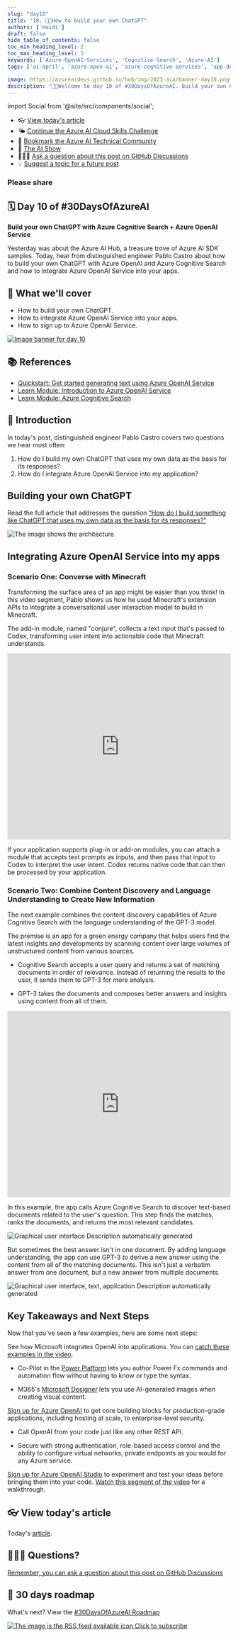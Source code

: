 ```yaml
---
slug: "day10"
title: "10. 🧑‍💻How to build your own ChatGPT"
authors: ['Heidi']
draft: false
hide_table_of_contents: false
toc_min_heading_level: 2
toc_max_heading_level: 3
keywords: ['Azure-OpenAI-Services', 'Cognitive-Search', 'Azure-AI']
tags: ['ai-april', 'azure-open-ai', 'azure-cognitive-services', 'app-developers']

image: https://azureaidevs.github.io/hub/img/2023-aia/banner-day10.png
description: "🧑‍💻Welcome to day 10 of #30DaysOfAzureAI. Build your own ChatGPT with Azure Cognitive Search + Azure OpenAI Service https://azureaidevs.github.io/hub/2023-aia/day10"
---
```


import Social from '@site/src/components/social';

<head>

  <meta name="twitter:url" content="https://azureaidevs.github.io/hub/2023-aia/day10" />
  <meta name="twitter:title" content="How to build your own ChatGPT" />
  <meta name="twitter:description" content="🧑‍💻Welcome to day 10 of #30DaysOfAzureAI. Build your own ChatGPT with Azure Cognitive Search + Azure OpenAI Service" />
  <meta name="twitter:image" content="https://azureaidevs.github.io/hub/img/2023-aia/banner-day10.png" />
  <meta name="twitter:card" content="summary_large_image" />

  <meta property="og:url" content="https://azureaidevs.github.io/hub/2023-aia/day10" />
  <meta property="og:title" content="How to build your own ChatGPT" />
  <meta property="og:description" content="🧑‍💻Welcome to day 10 of #30DaysOfAzureAI. Build your own ChatGPT with Azure Cognitive Search + Azure OpenAI Service" />
  <meta property="og:image" content="https://azureaidevs.github.io/hub/img/2023-aia/banner-day10.png" />
  <meta property="og:type" content="article" />
  <meta property="og:site_name" content="Azure AI Developer" />

  <link rel="canonical" href="https://techcommunity.microsoft.com/t5/ai-applied-ai-blog/revolutionize-your-enterprise-data-with-chatgpt-next-gen-apps-w/ba-p/3762087?WT.mc_id=aiml-89446-dglover"  />

</head>

- 👓 [View today's article](https://techcommunity.microsoft.com/t5/ai-applied-ai-blog/revolutionize-your-enterprise-data-with-chatgpt-next-gen-apps-w/ba-p/3762087?WT.mc_id=aiml-89446-dglover)
- 🌤️ [Continue the Azure AI Cloud Skills Challenge](https://aka.ms/30-days-of-azure-ai-challenge)
- 🏫 [Bookmark the Azure AI Technical Community](https://techcommunity.microsoft.com/t5/artificial-intelligence-and/ct-p/AI)
- 🍿 [The AI Show](https://aka.ms/ai-april-ai-show)
- 🙋🏾‍♂️ [Ask a question about this post on GitHub Discussions](https://github.com/AzureAiDevs/hub/discussions/categories/azure-ai-app-developers)
- 💡 [Suggest a topic for a future post](https://github.com/AzureAiDevs/hub/discussions/categories/call-for-content)

### Please share

<Social
    page_url="https://azureaidevs.github.io/hub/2023-aia/day10"
    image_url="https://azureaidevs.github.io/hub/img/2023-aia/banner-day10.png"
    title="How to build your own ChatGPT"
    description= "🧑‍💻Day 10 of #30DaysOfAzureAI. Build your ChatGPT with the power of Azure Cognitive Search and Azure OpenAI Service! Distinguished engineer Pablo Castro will show you how to create a ChatGPT using your own data."
    hashtags="AI,AzureOpenAI,ChatGPT"
    hashtag="#30DaysOfAzureAi"
/>

## 🗓️ Day 10 of #30DaysOfAzureAI

<!-- README
The following description is also used for the tweet. So it should be action oriented and grab attention 
If you update the description, please update the description: in the frontmatter as well.
-->

**Build your own ChatGPT with Azure Cognitive Search + Azure OpenAI Service**

<!-- README
The following is the intro to the post. It should be a short teaser for the post.
-->

Yesterday was about the Azure AI Hub, a treasure trove of Azure AI SDK samples. 
Today, hear from distinguished engineer Pablo Castro about how to build your own ChatGPT with Azure OpenAI and 
Azure Cognitive Search and how to integrate Azure OpenAI Service into your apps.

<!-- as he walks us through a progression of short examples that show us how to build 
more dynamic, interactive, and differentiated experiences with the Azure OpenAI Service. -->

## 🎯 What we'll cover

<!-- README
The following list is the main points of the post. There should be 3-4 main points.
 -->


- How to build your own ChatGPT.
- How to integrate Azure OpenAI Service into your apps.
- How to sign up to Azure OpenAI Service.

<!-- 
- Main point 1
- Main point 2
- Main point 3 
- Main point 4
-->

[![Image banner for day 10](./../../static/img/2023-aia/banner-day10.png)](https://techcommunity.microsoft.com/t5/ai-applied-ai-blog/revolutionize-your-enterprise-data-with-chatgpt-next-gen-apps-w/ba-p/3762087?WT.mc_id=aiml-89446-dglover)


<!-- README
Add or update a list relevant references here. These could be links to other blog posts, Microsoft Learn Module, videos, or other resources.
-->



## 📚 References

- [Quickstart: Get started generating text using Azure OpenAI Service](https://learn.microsoft.com/azure/cognitive-services/openai/quickstart?pivots=programming-language-studio&WT.mc_id=aiml-89446-dglover)
- [Learn Module: Introduction to Azure OpenAI Service](https://learn.microsoft.com/training/modules/explore-azure-openai?WT.mc_id=aiml-89446-dglover)
- [Learn Module: Azure Cognitive Search](https://learn.microsoft.com/training/browse/?expanded=azure&roles=ai-engineer&products=azure-cognitive-search&WT.mc_id=aiml-89446-dglover)


<!-- README
The following is the body of the post. It should be an overview of the post that you are referencing.
See the Learn More section, if you supplied a canonical link, then will be displayed here.
-->


## 🚌 Introduction

In today's post, distinguished engineer Pablo Castro covers two questions we hear most often:

1. How do I build my own ChatGPT that uses my own data as the basis for its responses?
1. How do I integrate Azure OpenAI Service into my application?

## Building your own ChatGPT

Read the full article that addresses the question [“How do I build something like ChatGPT that uses my own data as the basis for its responses?”](https://techcommunity.microsoft.com/t5/ai-applied-ai-blog/revolutionize-your-enterprise-data-with-chatgpt-next-gen-apps-w/ba-p/3762087?WT.mc_id=aiml-89446-dglover)

<!-- In summary, the combination of Azure Cognitive Search and Azure OpenAI Service yields an effective solution for this scenario. 
It integrates the enterprise-grade characteristics of Azure, the ability of Cognitive Search to index, understand and retrieve the right pieces of your own data across large knowledge bases, 
and ChatGPT’s impressive capability for interacting in natural language to answer questions or take turns in a conversation. -->

![The image shows the architecture](architecture.png)

## Integrating Azure OpenAI Service into my apps

### Scenario One: Converse with Minecraft

Transforming the surface area of an app might be easier than you think!
In this video segment, Pablo shows us how he used Minecraft's extension
APIs to integrate a conversational user interaction model to build in
Minecraft.

The add-in module, named "conjure", collects a text input that's passed
to Codex, transforming user intent into actionable code that Minecraft
understands.

<iframe width="100%" height="420" src="https://www.youtube.com/embed/3t3qZu1Dy1k?start=341" title="YouTube video player" frameborder="0" allow="accelerometer; autoplay; clipboard-write; encrypted-media; gyroscope; picture-in-picture; web-share" allowfullscreen></iframe>


If your application supports plug-in or add-on modules, you can attach a
module that accepts text prompts as inputs, and then pass that input to
Codex to interpret the user intent. Codex returns native code that can
then be processed by your application.

### Scenario Two: Combine Content Discovery and Language Understanding to Create New Information

The next example combines the content discovery capabilities of Azure
Cognitive Search with the language understanding of the GPT-3 model.

The premise is an app for a green energy company that helps users find
the latest insights and developments by scanning content over large
volumes of unstructured content from various sources.

-   Cognitive Search accepts a user query and returns a set of matching
    documents in order of relevance. Instead of returning the results to
    the user, it sends them to GPT-3 for more analysis.

-   GPT-3 takes the documents and composes better answers and insights
    using content from all of them.

<iframe width="100%" height="420" src="https://www.youtube.com/embed/3t3qZu1Dy1k?start=576" title="YouTube video player" frameborder="0" allow="accelerometer; autoplay; clipboard-write; encrypted-media; gyroscope; picture-in-picture; web-share" allowfullscreen></iframe>


In this example, the app calls Azure Cognitive Search to discover
text-based documents related to the user's question. This step finds the
matches, ranks the documents, and returns the most relevant candidates.

![Graphical user interface Description automatically generated](image3.png)

But sometimes the best answer isn't in one document. By adding language
understanding, the app can use GPT-3 to derive a new answer using the
content from all of the matching documents. This isn't just a verbatim
answer from one document, but a new answer from multiple documents.

![Graphical user interface, text, application Description automatically generated](image4.png)

## Key Takeaways and Next Steps

Now that you've seen a few examples, here are some next steps:

See how Microsoft integrates OpenAI into applications. You can [catch
these examples in the video](https://youtu.be/3t3qZu1Dy1k?t=164).

-   Co-Pilot in the [Power
    Platform](https://learn.microsoft.com/power-platform/developer/)
    lets you author Power Fx commands and automation flow without having
    to know or type the syntax.

-   M365's [Microsoft Designer](https://designer.microsoft.com/) lets
    you use AI-generated images when creating visual content.

[Sign up for Azure
OpenAI](https://customervoice.microsoft.com/Pages/ResponsePage.aspx?id=v4j5cvGGr0GRqy180BHbR7en2Ais5pxKtso_Pz4b1_xUOFA5Qk1UWDRBMjg0WFhPMkIzTzhKQ1dWNyQlQCN0PWcu)
to get core building blocks for production-grade applications, including
hosting at scale, to enterprise-level security.

-   Call OpenAI from your code just like any other REST API.

-   Secure with strong authentication, role-based access control and the
    ability to configure virtual networks, private endpoints as you
    would for any Azure service.

[Sign up for Azure OpenAI Studio](https://oai.azure.com/portal) to
experiment and test your ideas before bringing them into your code.
[Watch this segment of the video](https://youtu.be/3t3qZu1Dy1k?t=721)
for a walkthrough.

## 👓 View today's article

Today's [article](https://techcommunity.microsoft.com/t5/ai-applied-ai-blog/revolutionize-your-enterprise-data-with-chatgpt-next-gen-apps-w/ba-p/3762087?WT.mc_id=aiml-89446-dglover).


## 🙋🏾‍♂️ Questions?

[Remember, you can ask a question about this post on GitHub Discussions](https://github.com/AzureAiDevs/hub/discussions/categories/azure-ai-app-developers)

## 📍 30 days roadmap

What's next? View the [#30DaysOfAzureAI Roadmap](/hub/roadmap/30days)

[![The image is the RSS feed available icon](./../../static/img/2023-aia/rss.png) Click to subscribe](https://azureaidevs.github.io/hub/2023-aia/rss.xml)